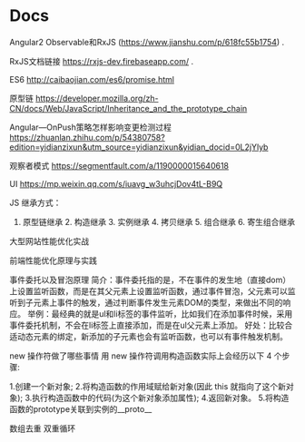 # Docs
Angular2 Observable和RxJS (https://www.jianshu.com/p/618fc55b1754) .

RxJS文档链接 https://rxjs-dev.firebaseapp.com/ .

ES6 http://caibaojian.com/es6/promise.html

原型链 https://developer.mozilla.org/zh-CN/docs/Web/JavaScript/Inheritance_and_the_prototype_chain

Angular—OnPush策略怎样影响变更检测过程 https://zhuanlan.zhihu.com/p/54380758?edition=yidianzixun&utm_source=yidianzixun&yidian_docid=0L2jYlyb

观察者模式  https://segmentfault.com/a/1190000015640618

UI   https://mp.weixin.qq.com/s/iuavg_w3uhcjDov4tL-B9Q


JS 继承方式：

1. 原型链继承 2. 构造继承 3. 实例继承 4. 拷贝继承 5. 组合继承 6. 寄生组合继承

大型网站性能优化实战

前端性能优化原理与实践

事件委托以及冒泡原理
简介：事件委托指的是，不在事件的发生地（直接dom）上设置监听函数，而是在其父元素上设置监听函数，通过事件冒泡，父元素可以监听到子元素上事件的触发，通过判断事件发生元素DOM的类型，来做出不同的响应。
举例：最经典的就是ul和li标签的事件监听，比如我们在添加事件时候，采用事件委托机制，不会在li标签上直接添加，而是在ul父元素上添加。
好处：比较合适动态元素的绑定，新添加的子元素也会有监听函数，也可以有事件触发机制。

new 操作符做了哪些事情
用 new 操作符调用构造函数实际上会经历以下 4 个步骤:

1.创建一个新对象;
2.将构造函数的作用域赋给新对象(因此 this 就指向了这个新对象);
3.执行构造函数中的代码(为这个新对象添加属性);
4.返回新对象。
5.将构造函数的prototype关联到实例的__proto__

数组去重 双重循环



